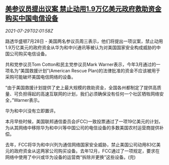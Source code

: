 <!--1627525863000-->
[美参议员提出议案 禁止动用1.9万亿美元政府救助资金购买中国电信设备](https://cn.reuters.com/article/us-senators-china-firms-0729-idCNKBS2EZ04W)
------

<div><i>2021-07-29T02:01:58Z</i></div><p>路透华盛顿7月28日 - 美国两名参议员周三表示，他们将提出一项议案，禁止动用1.9万亿美元的政府资金从华为和中兴通讯等被认为对美国国家安全构成威胁的中国公司购买电信设备。</p><p>共和党参议员Tom Cotton和民主党参议员Mark Warner表示，今年3月通过的一项名为“美国救援计划”(American Rescue Plan)的法律批准的资金不应该被用于采购可能破坏美国电信网络的设备。</p><p>“由于美国救援计划提供了史上最大规模的救助资金，全国各州都制定了提供高质量、可负担得起的高速互联网的计划，我们必须确保没有任何一个社区牺牲网络安全，”Warner表示。</p><p>华为和中兴没有立即置评。</p><p>本月早些时候，美国联邦通信委员会(FCC)一致投票通过了一项19亿美元的计划，为从其网络中移除华为和中兴等中国公司的电信设备的多数美国农村运营商提供补偿。</p><p>去年，FCC将华为和中兴列为通信网络国家安全威胁，禁止美国公司动用83亿美元的政府资金从这两家公司购买设备。去年12月，FCC通过了一项规定，要求在网络中使用了中兴或华为设备的运营商“拆除并更换”这些设备。(完)</p>
